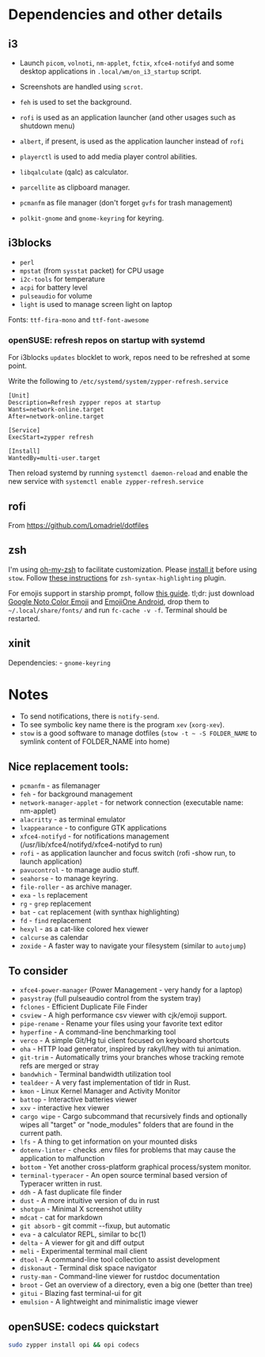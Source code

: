 # Dependencies and other details

## i3

- Launch `picom`, `volnoti`, `nm-applet`, `fctix`, `xfce4-notifyd` and some desktop applications in `.local/wm/on_i3_startup` script.
- Screenshots are handled using `scrot`.
- `feh` is used to set the background.
- `rofi` is used as an application launcher (and other usages such as shutdown menu)
- `albert`, if present, is used as the application launcher instead of `rofi`
- `playerctl` is used to add media player control abilities.

- `libqalculate` (qalc) as calculator.
- `parcellite` as clipboard manager.
- `pcmanfm` as file manager (don't forget `gvfs` for trash management)
- `polkit-gnome` and `gnome-keyring` for keyring.

## i3blocks

- `perl`
- `mpstat` (from `sysstat` packet) for CPU usage
- `i2c-tools` for temperature
- `acpi` for battery level
- `pulseaudio` for volume
- `light` is used to manage screen light on laptop

Fonts: `ttf-fira-mono` and `ttf-font-awesome`

### openSUSE: refresh repos on startup with systemd

For i3blocks `updates` blocklet to work, repos need to be refreshed at some point.

Write the following to `/etc/systemd/system/zypper-refresh.service`

```
[Unit]
Description=Refresh zypper repos at startup
Wants=network-online.target
After=network-online.target

[Service]
ExecStart=zypper refresh

[Install]
WantedBy=multi-user.target
```

Then reload systemd by running `systemctl daemon-reload` and enable the new service with `systemctl enable zypper-refresh.service`

## rofi

From https://github.com/Lomadriel/dotfiles

## zsh

I'm using [oh-my-zsh](https://github.com/robbyrussell/oh-my-zsh#basic-installation) to facilitate customization.
Please [install it](https://github.com/robbyrussell/oh-my-zsh#basic-installation) before using `stow`.
Follow [these instructions](https://github.com/zsh-users/zsh-syntax-highlighting/blob/master/INSTALL.md#oh-my-zsh) for `zsh-syntax-highlighting` plugin.

For emojis support in starship prompt, follow [this guide](https://oorkan.medium.com/emojifying-your-linux-terminal-9a5c1e8f6b3c).
tl;dr: just download [Google Noto Color Emoji](https://www.google.com/get/noto/) and [EmojiOne Android](https://github.com/joypixels/emojione-assets/releases), drop them to `~/.local/share/fonts/` and run `fc-cache -v -f`. Terminal should be restarted.

## xinit

Dependencies:
    - `gnome-keyring`

# Notes

- To send notifications, there is `notify-send`.
- To see symbolic key name there is the program `xev` (`xorg-xev`).
- `stow` is a good software to manage dotfiles (`stow -t ~ -S FOLDER_NAME` to symlink content of FOLDER_NAME into home)

## Nice replacement tools:

- `pcmanfm` - as filemanager
- `feh` - for background management
- `network-manager-applet` - for network connection (executable name: nm-applet)
- `alacritty` - as terminal emulator
- `lxappearance` - to configure GTK applications
- `xfce4-notifyd` - for notifications management (/usr/lib/xfce4/notifyd/xfce4-notifyd to run)
- `rofi` - as application launcher and focus switch (rofi -show run, to launch application)
- `pavucontrol` - to manage audio stuff.
- `seahorse` - to manage keyring.
- `file-roller` - as archive manager.
- `exa` - `ls` replacement
- `rg` - `grep` replacement
- `bat` - `cat` replacement (with synthax highlighting)
- `fd` - `find` replacement
- `hexyl` - as a cat-like colored hex viewer
- `calcurse` as calendar
- `zoxide` - A faster way to navigate your filesystem (similar to `autojump`)

## To consider

- `xfce4-power-manager` (Power Management - very handy for a laptop)
- `pasystray` (full pulseaudio control from the system tray)
- `fclones` - Efficient Duplicate File Finder
- `csview` - A high performance csv viewer with cjk/emoji support.
- `pipe-rename` - Rename your files using your favorite text editor
- `hyperfine` - A command-line benchmarking tool
- `verco` - A simple Git/Hg tui client focused on keyboard shortcuts
- `oha` - HTTP load generator, inspired by rakyll/hey with tui animation.
- `git-trim` - Automatically trims your branches whose tracking remote refs are merged or stray
- `bandwhich` - Terminal bandwidth utilization tool
- `tealdeer` - A very fast implementation of tldr in Rust.
- `kmon` - Linux Kernel Manager and Activity Monitor
- `battop` - Interactive batteries viewer
- `xxv` - interactive hex viewer
- `cargo wipe` - Cargo subcommand that recursively finds and optionally wipes all "target" or "node_modules" folders that are found in the current path.
- `lfs` - A thing to get information on your mounted disks
- `dotenv-linter` - checks .env files for problems that may cause the application to malfunction
- `bottom` - Yet another cross-platform graphical process/system monitor.
- `terminal-typeracer` - An open source terminal based version of Typeracer written in rust.
- `ddh` - A fast duplicate file finder
- `dust` - A more intuitive version of du in rust
- `shotgun` - Minimal X screenshot utility
- `mdcat` - cat for markdown
- `git absorb` - git commit --fixup, but automatic
- `eva` - a calculator REPL, similar to bc(1)
- `delta` - A viewer for git and diff output
- `meli` - Experimental terminal mail client
- `dtool` - A command-line tool collection to assist development
- `diskonaut` - Terminal disk space navigator
- `rusty-man` - Command-line viewer for rustdoc documentation
- `broot` - Get an overview of a directory, even a big one (better than tree)
- `gitui` - Blazing fast terminal-ui for git
- `emulsion` - A lightweight and minimalistic image viewer

## openSUSE: codecs quickstart

```bash
sudo zypper install opi && opi codecs
```

